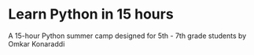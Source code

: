 # Learn Python in 15 hours
A 15-hour Python summer camp designed for 5th - 7th grade students by Omkar Konaraddi
